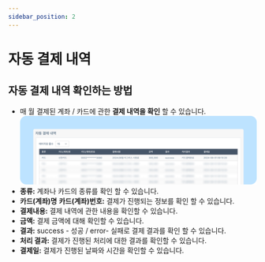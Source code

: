 ```yaml
---
sidebar_position: 2
---
```


# 자동 결제 내역

## 자동 결제 내역 확인하는 방법

- 매 월 결제된 계좌 / 카드에 관한 **결제 내역을 확인** 할 수 있습니다.
    ![자동 결제 내역 확인하는 방법](./img/0201.png)
- **종류:** 계좌나 카드의 종류를 확인 할 수 있습니다.
- **카드(계좌)명** **카드(계좌)번호:** 결제가 진행되는 정보를 확인 할 수 있습니다.
- **결제내용:** 결제 내역에 관한 내용을 확인할 수 있습니다.
- **금액:** 결제 금액에 대해 확인할 수 있습니다.
- **결과:** success - 성공 / error- 실패로 결제 결과를 확인 할 수 있습니다.
- **처리 결과:** 결제가 진행된 처리에 대한 결과를 확인할 수 있습니다.
- **결제일:** 결제가 진행된 날짜와 시간을 확인할 수 있습니다.